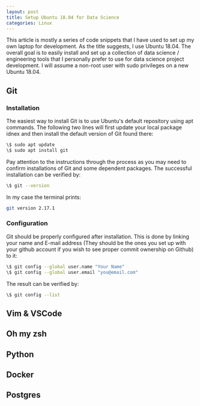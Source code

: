 ```yaml
---
layout: post
title: Setup Ubuntu 18.04 for Data Science
categories: Linux
---
```


This article is mostly a series of code snippets that I have used to set up my own laptop for development. As the title suggests, I use Ubuntu 18.04. The overall goal is to easily install and set up a collection of data science / engineering tools that I personally prefer to use for data science project development. I will assume a non-root user with sudo privileges on a new Ubuntu 18.04.

## Git
### Installation

The easiest way to install Git is to use Ubuntu's default repository using apt commands. The following two lines will first update your local package idnex and then install the default version of Git found there:

```zsh
\$ sudo apt update
\$ sudo apt install git
```

Pay attention to the instructions through the process as you may need to confirm installations of Git and some dependent packages. The successful installation can be verified by:

```zsh
\$ git --version
```

In my case the terminal prints:

```zsh
git version 2.17.1
```

### Configuration

Git should be properly configured after installation. This is done by linking your name and E-mail address (They should be the ones you set up with your github account if you wish to see proper commit ownership on Github) to it:

```zsh
\$ git config --global user.name "Your Name"
\$ git config --global user.email "you@email.com"
```

The result can be verified by:

```zsh
\$ git config --list
```


## Vim & VSCode

## Oh my zsh

## Python

## Docker

## Postgres

